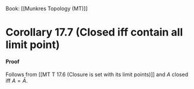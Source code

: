 Book: [[Munkres Topology (MT)]]
# Corollary 17.7 (Closed iff contain all limit point)
#### Proof
Follows from [[MT T 17.6 (Closure is set with its limit points)]] and $A$ closed iff $A=\bar{A}$.